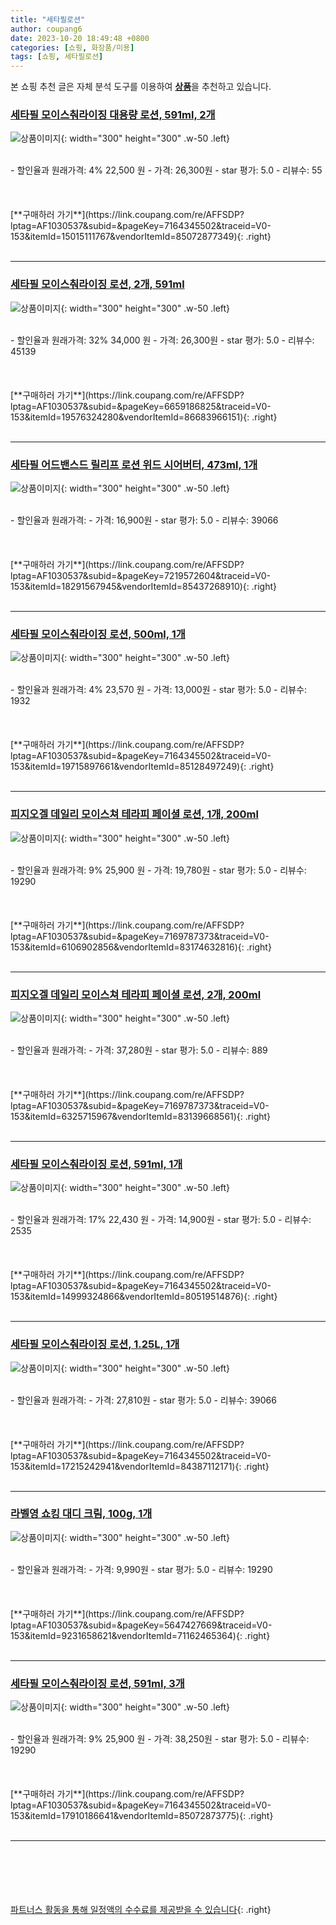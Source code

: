 ```yaml
---
title: "세타필로션"
author: coupang6
date: 2023-10-20 18:49:48 +0800
categories: [쇼핑, 화장품/미용]
tags: [쇼핑, 세타필로션]
---
```


본 쇼핑 추천 글은 자체 분석 도구를 이용하여 [**상품**](https://link.coupang.com/a/bao1ui)을 추천하고 있습니다.

### [세타필 모이스춰라이징 대용량 로션, 591ml, 2개](https://link.coupang.com/re/AFFSDP?lptag=AF1030537&subid=&pageKey=7164345502&traceid=V0-153&itemId=15015111767&vendorItemId=85072877349)

![상품이미지](https://thumbnail6.coupangcdn.com/thumbnails/remote/230x230ex/image/retail/images/711593805388429-8681b9cc-5d10-40db-99d4-f490d8eca8b5.jpg){: width="300" height="300" .w-50 .left}


<br>
- 할인율과 원래가격: 4%  22,500   원
- 가격: 26,300원
- star 평가: 5.0
- 리뷰수: 55
<br>
<br>
<br>
<br>
[**구매하러 가기**](https://link.coupang.com/re/AFFSDP?lptag=AF1030537&subid=&pageKey=7164345502&traceid=V0-153&itemId=15015111767&vendorItemId=85072877349){: .right}
<br>
<br>

---

### [세타필 모이스춰라이징 로션, 2개, 591ml](https://link.coupang.com/re/AFFSDP?lptag=AF1030537&subid=&pageKey=6659186825&traceid=V0-153&itemId=19576324280&vendorItemId=86683966151)

![상품이미지](https://thumbnail10.coupangcdn.com/thumbnails/remote/230x230ex/image/retail/images/66c11ed6-9977-4d6d-b8c8-5b0315e0ec763808984098455995247.png){: width="300" height="300" .w-50 .left}


<br>
- 할인율과 원래가격: 32%  34,000   원
- 가격: 26,300원
- star 평가: 5.0
- 리뷰수: 45139
<br>
<br>
<br>
<br>
[**구매하러 가기**](https://link.coupang.com/re/AFFSDP?lptag=AF1030537&subid=&pageKey=6659186825&traceid=V0-153&itemId=19576324280&vendorItemId=86683966151){: .right}
<br>
<br>

---

### [세타필 어드밴스드 릴리프 로션 위드 시어버터, 473ml, 1개](https://link.coupang.com/re/AFFSDP?lptag=AF1030537&subid=&pageKey=7219572604&traceid=V0-153&itemId=18291567945&vendorItemId=85437268910)

![상품이미지](https://thumbnail6.coupangcdn.com/thumbnails/remote/230x230ex/image/rs_quotation_api/pfomuxsm/5d672d02c25143ea83678c4b766204f8.png){: width="300" height="300" .w-50 .left}


<br>
- 할인율과 원래가격: 
- 가격: 16,900원
- star 평가: 5.0
- 리뷰수: 39066
<br>
<br>
<br>
<br>
[**구매하러 가기**](https://link.coupang.com/re/AFFSDP?lptag=AF1030537&subid=&pageKey=7219572604&traceid=V0-153&itemId=18291567945&vendorItemId=85437268910){: .right}
<br>
<br>

---

### [세타필 모이스춰라이징 로션, 500ml, 1개](https://link.coupang.com/re/AFFSDP?lptag=AF1030537&subid=&pageKey=7164345502&traceid=V0-153&itemId=19715897661&vendorItemId=85128497249)

![상품이미지](https://thumbnail10.coupangcdn.com/thumbnails/remote/230x230ex/image/rs_quotation_api/u38gth7f/4dd9b982ec6f4a1984f6701ca3e3bfb4.png){: width="300" height="300" .w-50 .left}


<br>
- 할인율과 원래가격: 4%  23,570   원
- 가격: 13,000원
- star 평가: 5.0
- 리뷰수: 1932
<br>
<br>
<br>
<br>
[**구매하러 가기**](https://link.coupang.com/re/AFFSDP?lptag=AF1030537&subid=&pageKey=7164345502&traceid=V0-153&itemId=19715897661&vendorItemId=85128497249){: .right}
<br>
<br>

---

### [피지오겔 데일리 모이스쳐 테라피 페이셜 로션, 1개, 200ml](https://link.coupang.com/re/AFFSDP?lptag=AF1030537&subid=&pageKey=7169787373&traceid=V0-153&itemId=6106902856&vendorItemId=83174632816)

![상품이미지](https://thumbnail7.coupangcdn.com/thumbnails/remote/230x230ex/image/vendor_inventory/1bd3/6a3e6c71730415134cfe2e371e06ad41453240f4b55f645d024dc152fd43.jpg){: width="300" height="300" .w-50 .left}


<br>
- 할인율과 원래가격: 9%  25,900   원
- 가격: 19,780원
- star 평가: 5.0
- 리뷰수: 19290
<br>
<br>
<br>
<br>
[**구매하러 가기**](https://link.coupang.com/re/AFFSDP?lptag=AF1030537&subid=&pageKey=7169787373&traceid=V0-153&itemId=6106902856&vendorItemId=83174632816){: .right}
<br>
<br>

---

### [피지오겔 데일리 모이스쳐 테라피 페이셜 로션, 2개, 200ml](https://link.coupang.com/re/AFFSDP?lptag=AF1030537&subid=&pageKey=7169787373&traceid=V0-153&itemId=6325715967&vendorItemId=83139668561)

![상품이미지](https://thumbnail6.coupangcdn.com/thumbnails/remote/230x230ex/image/vendor_inventory/bca4/70f43f512a1931af549889a75e9397c3c2ad144003e3d286d5be6c06bf32.jpg){: width="300" height="300" .w-50 .left}


<br>
- 할인율과 원래가격: 
- 가격: 37,280원
- star 평가: 5.0
- 리뷰수: 889
<br>
<br>
<br>
<br>
[**구매하러 가기**](https://link.coupang.com/re/AFFSDP?lptag=AF1030537&subid=&pageKey=7169787373&traceid=V0-153&itemId=6325715967&vendorItemId=83139668561){: .right}
<br>
<br>

---

### [세타필 모이스춰라이징 로션, 591ml, 1개](https://link.coupang.com/re/AFFSDP?lptag=AF1030537&subid=&pageKey=7164345502&traceid=V0-153&itemId=14999324866&vendorItemId=80519514876)

![상품이미지](https://thumbnail6.coupangcdn.com/thumbnails/remote/230x230ex/image/retail/images/1322644922592436-233ae835-1c61-4ace-bc8d-8950cb6c315f.jpg){: width="300" height="300" .w-50 .left}


<br>
- 할인율과 원래가격: 17%  22,430   원
- 가격: 14,900원
- star 평가: 5.0
- 리뷰수: 2535
<br>
<br>
<br>
<br>
[**구매하러 가기**](https://link.coupang.com/re/AFFSDP?lptag=AF1030537&subid=&pageKey=7164345502&traceid=V0-153&itemId=14999324866&vendorItemId=80519514876){: .right}
<br>
<br>

---

### [세타필 모이스춰라이징 로션, 1.25L, 1개](https://link.coupang.com/re/AFFSDP?lptag=AF1030537&subid=&pageKey=7164345502&traceid=V0-153&itemId=17215242941&vendorItemId=84387112171)

![상품이미지](https://thumbnail9.coupangcdn.com/thumbnails/remote/230x230ex/image/retail/images/2022/12/20/10/0/196f8a76-789e-4c72-869e-db746d34bfee.png){: width="300" height="300" .w-50 .left}


<br>
- 할인율과 원래가격: 
- 가격: 27,810원
- star 평가: 5.0
- 리뷰수: 39066
<br>
<br>
<br>
<br>
[**구매하러 가기**](https://link.coupang.com/re/AFFSDP?lptag=AF1030537&subid=&pageKey=7164345502&traceid=V0-153&itemId=17215242941&vendorItemId=84387112171){: .right}
<br>
<br>

---

### [라벨영 쇼킹 대디 크림, 100g, 1개](https://link.coupang.com/re/AFFSDP?lptag=AF1030537&subid=&pageKey=5647427669&traceid=V0-153&itemId=9231658621&vendorItemId=71162465364)

![상품이미지](https://thumbnail7.coupangcdn.com/thumbnails/remote/230x230ex/image/vendor_inventory/11ad/19f61f4d093f32976999e4ff2d10958ce4f999357f389f3f4c739f197e6a.jpg){: width="300" height="300" .w-50 .left}


<br>
- 할인율과 원래가격: 
- 가격: 9,990원
- star 평가: 5.0
- 리뷰수: 19290
<br>
<br>
<br>
<br>
[**구매하러 가기**](https://link.coupang.com/re/AFFSDP?lptag=AF1030537&subid=&pageKey=5647427669&traceid=V0-153&itemId=9231658621&vendorItemId=71162465364){: .right}
<br>
<br>

---

### [세타필 모이스춰라이징 로션, 591ml, 3개](https://link.coupang.com/re/AFFSDP?lptag=AF1030537&subid=&pageKey=7164345502&traceid=V0-153&itemId=17910186641&vendorItemId=85072873775)

![상품이미지](https://thumbnail10.coupangcdn.com/thumbnails/remote/230x230ex/image/retail/images/711216595735036-8139ff0f-4120-43d8-a05f-820fa0f83a1d.jpg){: width="300" height="300" .w-50 .left}


<br>
- 할인율과 원래가격: 9%  25,900   원
- 가격: 38,250원
- star 평가: 5.0
- 리뷰수: 19290
<br>
<br>
<br>
<br>
[**구매하러 가기**](https://link.coupang.com/re/AFFSDP?lptag=AF1030537&subid=&pageKey=7164345502&traceid=V0-153&itemId=17910186641&vendorItemId=85072873775){: .right}
<br>
<br>

---
<br><br><br><br><br> [파트너스 활동을 통해 일정액의 수수료를 제공받을 수 있습니다](https://link.coupang.com/a/bao1ui){: .right}